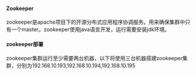 #### Zookeeper

zookeeper是apache项目下的开源分布式应用程序协调服务。用来确保集群中只有一个master。zookeeper使用java语言开发，运行需要安装jdk环境。

#### zookeeper部署

zookeeper集群运行至少需要两台机器，以下将使用三台机器搭建zookeeper集群，分别为192.168.10.193,192.168.10.194,192.168.10.195







